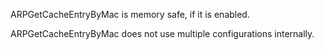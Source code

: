 ARPGetCacheEntryByMac is memory safe,
if it is enabled.

ARPGetCacheEntryByMac does not use multiple configurations internally.

